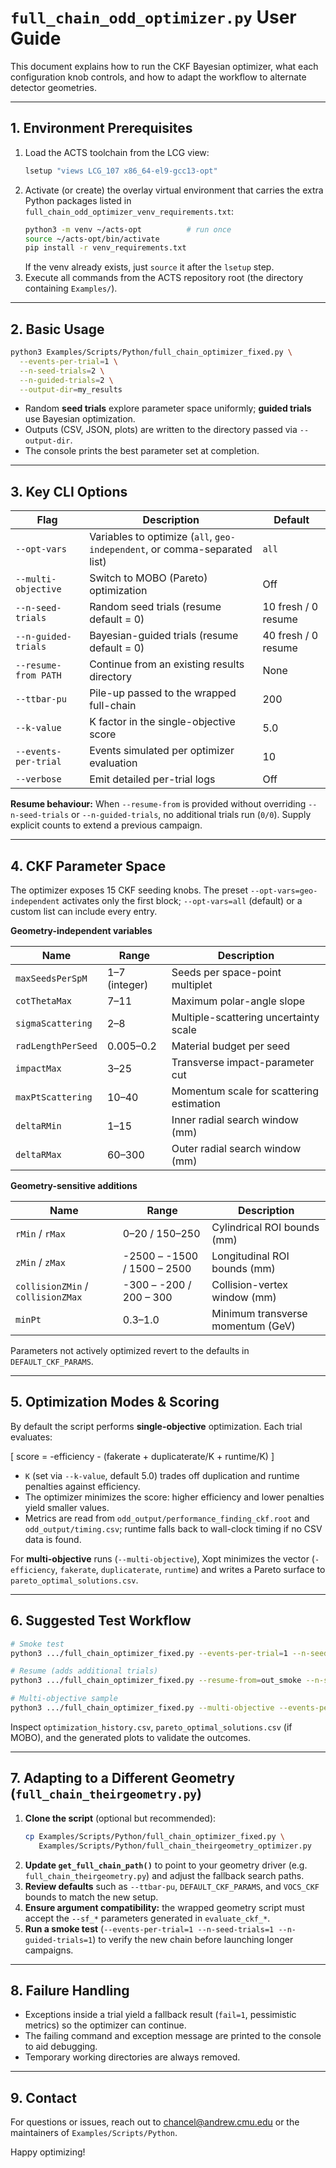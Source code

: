 # `full_chain_odd_optimizer.py` User Guide

This document explains how to run the CKF Bayesian optimizer, what each configuration knob controls, and how to adapt the workflow to alternate detector geometries.

---

## 1. Environment Prerequisites

1. Load the ACTS toolchain from the LCG view:
   ```bash
   lsetup "views LCG_107 x86_64-el9-gcc13-opt"
   ```
2. Activate (or create) the overlay virtual environment that carries the extra Python packages listed in `full_chain_odd_optimizer_venv_requirements.txt`:
   ```bash
   python3 -m venv ~/acts-opt          # run once
   source ~/acts-opt/bin/activate
   pip install -r venv_requirements.txt
   ```
   If the venv already exists, just `source` it after the `lsetup` step.
3. Execute all commands from the ACTS repository root (the directory containing `Examples/`).

---

## 2. Basic Usage

```bash
python3 Examples/Scripts/Python/full_chain_optimizer_fixed.py \
  --events-per-trial=1 \
  --n-seed-trials=2 \
  --n-guided-trials=2 \
  --output-dir=my_results
```

- Random **seed trials** explore parameter space uniformly; **guided trials** use Bayesian optimization.
- Outputs (CSV, JSON, plots) are written to the directory passed via `--output-dir`.
- The console prints the best parameter set at completion.

---

## 3. Key CLI Options

| Flag | Description | Default |
| ---- | ----------- | ------- |
| `--opt-vars` | Variables to optimize (`all`, `geo-independent`, or comma-separated list) | `all` |
| `--multi-objective` | Switch to MOBO (Pareto) optimization | Off |
| `--n-seed-trials` | Random seed trials (resume default = 0) | 10 fresh / 0 resume |
| `--n-guided-trials` | Bayesian-guided trials (resume default = 0) | 40 fresh / 0 resume |
| `--resume-from PATH` | Continue from an existing results directory | None |
| `--ttbar-pu` | Pile-up passed to the wrapped full-chain | 200 |
| `--k-value` | K factor in the single-objective score | 5.0 |
| `--events-per-trial` | Events simulated per optimizer evaluation | 10 |
| `--verbose` | Emit detailed per-trial logs | Off |

**Resume behaviour:** When `--resume-from` is provided without overriding `--n-seed-trials` or `--n-guided-trials`, no additional trials run (`0/0`). Supply explicit counts to extend a previous campaign.

---

## 4. CKF Parameter Space

The optimizer exposes 15 CKF seeding knobs. The preset `--opt-vars=geo-independent` activates only the first block; `--opt-vars=all` (default) or a custom list can include every entry.

**Geometry-independent variables**

| Name | Range | Description |
| ---- | ----- | ----------- |
| `maxSeedsPerSpM` | 1–7 (integer) | Seeds per space-point multiplet |
| `cotThetaMax` | 7–11 | Maximum polar-angle slope |
| `sigmaScattering` | 2–8 | Multiple-scattering uncertainty scale |
| `radLengthPerSeed` | 0.005–0.2 | Material budget per seed |
| `impactMax` | 3–25 | Transverse impact-parameter cut |
| `maxPtScattering` | 10–40 | Momentum scale for scattering estimation |
| `deltaRMin` | 1–15 | Inner radial search window (mm) |
| `deltaRMax` | 60–300 | Outer radial search window (mm) |

**Geometry-sensitive additions**

| Name | Range | Description |
| ---- | ----- | ----------- |
| `rMin` / `rMax` | 0–20 / 150–250 | Cylindrical ROI bounds (mm) |
| `zMin` / `zMax` | -2500 – -1500 / 1500 – 2500 | Longitudinal ROI bounds (mm) |
| `collisionZMin` / `collisionZMax` | -300 – -200 / 200 – 300 | Collision-vertex window (mm) |
| `minPt` | 0.3–1.0 | Minimum transverse momentum (GeV) |

Parameters not actively optimized revert to the defaults in `DEFAULT_CKF_PARAMS`.

---

## 5. Optimization Modes & Scoring

By default the script performs **single-objective** optimization. Each trial evaluates:

\[
score = -efficiency - (fakerate + duplicaterate/K + runtime/K)
\]

- `K` (set via `--k-value`, default 5.0) trades off duplication and runtime penalties against efficiency.  
- The optimizer minimizes the score: higher efficiency and lower penalties yield smaller values.  
- Metrics are read from `odd_output/performance_finding_ckf.root` and `odd_output/timing.csv`; runtime falls back to wall-clock timing if no CSV data is found.

For **multi-objective** runs (`--multi-objective`), Xopt minimizes the vector (`-efficiency`, `fakerate`, `duplicaterate`, `runtime`) and writes a Pareto surface to `pareto_optimal_solutions.csv`.

---

## 6. Suggested Test Workflow

```bash
# Smoke test
python3 .../full_chain_optimizer_fixed.py --events-per-trial=1 --n-seed-trials=1 --n-guided-trials=1 --output-dir=out_smoke

# Resume (adds additional trials)
python3 .../full_chain_optimizer_fixed.py --resume-from=out_smoke --n-seed-trials=1 --n-guided-trials=1

# Multi-objective sample
python3 .../full_chain_optimizer_fixed.py --multi-objective --events-per-trial=1 --n-seed-trials=1 --n-guided-trials=1 --output-dir=out_multi
```

Inspect `optimization_history.csv`, `pareto_optimal_solutions.csv` (if MOBO), and the generated plots to validate the outcomes.

---

## 7. Adapting to a Different Geometry (`full_chain_theirgeometry.py`)

1. **Clone the script** (optional but recommended):
   ```bash
   cp Examples/Scripts/Python/full_chain_optimizer_fixed.py \
      Examples/Scripts/Python/full_chain_theirgeometry_optimizer.py
   ```
2. **Update `get_full_chain_path()`** to point to your geometry driver (e.g. `full_chain_theirgeometry.py`) and adjust the fallback search paths.
3. **Review defaults** such as `--ttbar-pu`, `DEFAULT_CKF_PARAMS`, and `VOCS_CKF` bounds to match the new setup.
4. **Ensure argument compatibility:** the wrapped geometry script must accept the `--sf_*` parameters generated in `evaluate_ckf_*`.
5. **Run a smoke test** (`--events-per-trial=1 --n-seed-trials=1 --n-guided-trials=1`) to verify the new chain before launching longer campaigns.

---

## 8. Failure Handling

- Exceptions inside a trial yield a fallback result (`fail=1`, pessimistic metrics) so the optimizer can continue.
- The failing command and exception message are printed to the console to aid debugging.
- Temporary working directories are always removed.

---

## 9. Contact

For questions or issues, reach out to chancel@andrew.cmu.edu or the maintainers of `Examples/Scripts/Python`.

Happy optimizing!
